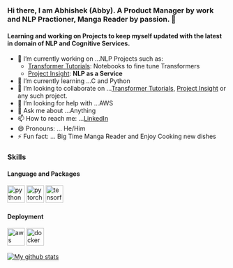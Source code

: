 ### Hi there, I am Abhishek (Abby). A Product Manager by work and NLP Practioner, Manga Reader by passion. 👋
#### Learning and working on Projects to keep myself updated with the latest in domain of NLP and Cognitive Services.


- 🔭 I’m currently working on ...NLP Projects such as:
  * [Transformer Tutorials](https://github.com/abhimishra91/transformers-tutorials): Notebooks to fine tune Transformers
  * [Project Insight](https://github.com/abhimishra91/insight): **NLP as a Service**
- 🌱 I’m currently learning ...C and Python
- 👯 I’m looking to collaborate on ...[Transformer Tutorials](https://github.com/abhimishra91/transformers-tutorials), [Project Insight](https://github.com/abhimishra91/insight) or any such project.
- 🤔 I’m looking for help with ...AWS
- 💬 Ask me about ...Anything
- 📫 How to reach me: ...[LinkedIn](https://www.linkedin.com/in/abhishek-kumar-mishra-116b2554/)
- 😄 Pronouns: ... He/Him
- ⚡ Fun fact: ... Big Time Manga Reader and Enjoy Cooking new dishes

### Skills
#### Language and Packages
<p>  <img src="https://devicons.github.io/devicon/devicon.git/icons/python/python-original.svg" alt="python" width="40" height="40"/>  <img src="https://www.vectorlogo.zone/logos/pytorch/pytorch-icon.svg" alt="pytorch" width="40" height="40"/> <img src="https://www.vectorlogo.zone/logos/tensorflow/tensorflow-icon.svg" alt="tensorflow" width="40" height="40"/>  </p>

#### Deployment
<p>  <img src="https://devicons.github.io/devicon/devicon.git/icons/amazonwebservices/amazonwebservices-original-wordmark.svg" alt="aws" width="40" height="40"/>  <img src="https://devicons.github.io/devicon/devicon.git/icons/docker/docker-original-wordmark.svg" alt="docker" width="40" height="40"/>  </p>

[![My github stats](https://github-readme-stats.vercel.app/api?username=abhimishra91&show_icons=true)](https://github.com/abhimishra91/abhimishra91)

